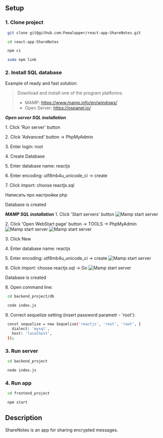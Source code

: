 ## Setup

### 1\. Clone project ###
 
  ```sh
   git clone git@github.com:Femalopper/react-app-ShareNotes.git

   cd react-app-ShareNotes

   npm ci

   sudo npm link
  ```

### 2\. Install SQL database ###

Example of ready and fast solution: 

> Download and install one of the program platforms: 
>  - MAMP: https://www.mamp.info/en/windows/
>  - Open Server: https://ospanel.io/

***Open server SQL installation***

  1\. Click 'Run server' button

  2\. Click 'Advanced' button -> PhpMyAdmin

  3\. Enter login: root

  4\. Create Database

  5\. Enter database name: reactjs

  6\. Enter encoding: utf8mb4u_unicode_ci -> create

  7\. Click import: choose reactjs.sql

Написать про настройки php

  Database is created

  ***MAMP SQL installation***
  1\. Click 'Start servers' button
  ![Mamp start server](https://github.com/Femalopper/raw/blob/main/images/Mamp%20start.png)

  2\. Click 'Open WebStart page' button -> TOOLS -> PhpMyAdmin
  ![Mamp start server](https://github.com/Femalopper/raw/blob/main/images/Mamp%20start%20page.png)
  ![Mamp start server](https://github.com/Femalopper/raw/blob/main/images/Mamp%20phpmyadmin.png)

  3\. Click New

  4\. Enter database name: reactjs

  5\. Enter encoding: utf8mb4u_unicode_ci -> create
  ![Mamp start server](https://github.com/Femalopper/raw/blob/main/images/Mamp%20create%20Database.png)
  
  6\. Click import: choose reactjs.sql -> Go
  ![Mamp start server](https://github.com/Femalopper/raw/blob/main/images/Mamp%20create%20Database2.png)

  Database is created

  8\. Open command line:
  ```sh
   cd backend_project/db

   code index.js
  ```
  9\. Correct sequelize setting (insert password parametr - 'root'):
  ```sh
   const sequelize = new Sequelize('reactjs', 'root', 'root', {
     dialect: 'mysql',
     host: 'localhost',
   });
  ```

### 3\. Run server ###

  ```sh
   cd backend_project

   node index.js
  ```

### 4\. Run app ###

  ```sh
   cd frontend_project

   npm start
  ```

## Description
ShareNotes is an app for sharing encrypted messages. 